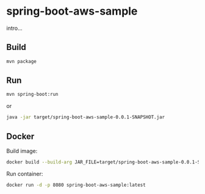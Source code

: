 # spring-boot-aws-sample

intro...

## Build

```bash
mvn package
```

## Run

```bash
mvn spring-boot:run
```

or 

```bash
java -jar target/spring-boot-aws-sample-0.0.1-SNAPSHOT.jar
```

## Docker

Build image:

```bash
docker build --build-arg JAR_FILE=target/spring-boot-aws-sample-0.0.1-SNAPSHOT.jar -t spring-boot-aws-sample:latest .
```

Run container:

```bash
docker run -d -p 8080 spring-boot-aws-sample:latest
```

